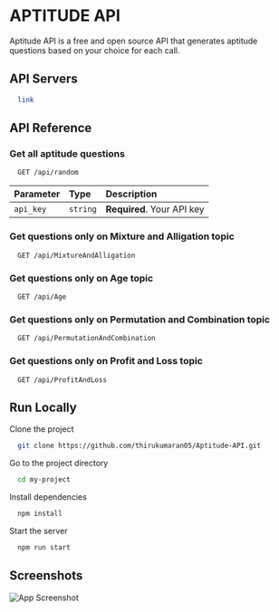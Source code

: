 
# APTITUDE API 

Aptitude API is a free and open source API that generates aptitude questions based on your choice for each call.




## API Servers

```bash
  link
```
    
## API Reference

### Get all aptitude questions

```http
  GET /api/random
```

| Parameter | Type     | Description                |
| :-------- | :------- | :------------------------- |
| `api_key` | `string` | **Required**. Your API key |

### Get questions only on Mixture and Alligation topic

```http
  GET /api/MixtureAndAlligation
```


### Get questions only on Age topic

```http
  GET /api/Age
```

### Get questions only on Permutation and Combination topic

```http
  GET /api/PermutationAndCombination
```


### Get questions only on Profit and Loss topic

```http
  GET /api/ProfitAndLoss
```




## Run Locally

Clone the project

```bash
  git clone https://github.com/thirukumaran05/Aptitude-API.git
```

Go to the project directory

```bash
  cd my-project
```

Install dependencies

```bash
  npm install
```

Start the server

```bash
  npm run start
```


## Screenshots

![App Screenshot](https://via.placeholder.com/468x300?text=App+Screenshot+Here)


